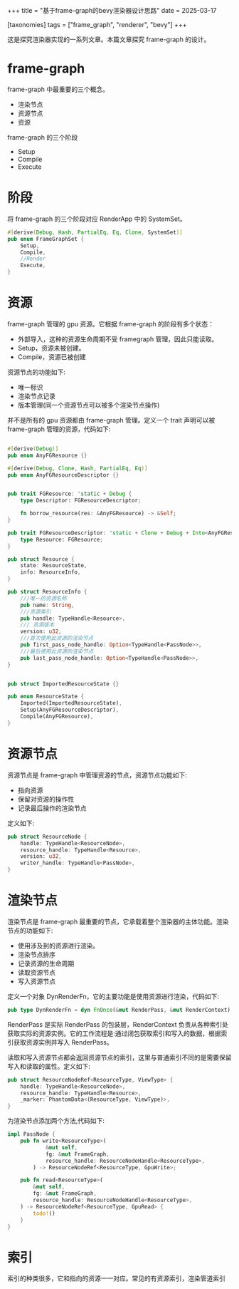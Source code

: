 +++
title = "基于frame-graph的bevy渲染器设计思路"
date = 2025-03-17

[taxonomies]
tags = ["frame_graph", "renderer", "bevy"]
+++

这是探究渲染器实现的一系列文章。本篇文章探究 frame-graph 的设计。

<!-- more -->

# frame-graph

frame-graph 中最重要的三个概念。

- 渲染节点
- 资源节点
- 资源

frame-graph 的三个阶段

- Setup
- Compile
- Execute

# 阶段

将 frame-graph 的三个阶段对应 RenderApp 中的 SystemSet。

```rust
#[derive(Debug, Hash, PartialEq, Eq, Clone, SystemSet)]
pub enum FrameGraphSet {
    Setup,
    Compile,
    //Render
    Execute,
}
```

# 资源

frame-graph 管理的 gpu 资源。它根据 frame-graph 的阶段有多个状态：

- 外部导入，这种的资源生命周期不受 framegraph 管理，因此只能读取。
- Setup，资源未被创建。
- Compile，资源已被创建

资源节点的功能如下:

- 唯一标识
- 渲染节点记录
- 版本管理(同一个资源节点可以被多个渲染节点操作)

并不是所有的 gpu 资源都由 frame-graph 管理。定义一个 trait 声明可以被 frame-graph 管理的资源，代码如下:

```rust

#[derive(Debug)]
pub enum AnyFGResource {}

#[derive(Debug, Clone, Hash, PartialEq, Eq)]
pub enum AnyFGResourceDescriptor {}


pub trait FGResource: 'static + Debug {
    type Descriptor: FGResourceDescriptor;

    fn borrow_resource(res: &AnyFGResource) -> &Self;
}

pub trait FGResourceDescriptor: 'static + Clone + Debug + Into<AnyFGResourceDescriptor> {
    type Resource: FGResource;
}

pub struct Resource {
    state: ResourceState,
    info: ResourceInfo,
}

pub struct ResourceInfo {
    ///唯一的资源名称
    pub name: String,
    ///资源索引
    pub handle: TypeHandle<Resource>,
    /// 资源版本
    version: u32,
    ///首次使用此资源的渲染节点
    pub first_pass_node_handle: Option<TypeHandle<PassNode>>,
    ///最后使用此资源的渲染节点
    pub last_pass_node_handle: Option<TypeHandle<PassNode>>,
}


pub struct ImportedResourceState {}

pub enum ResourceState {
    Imported(ImportedResourceState),
    Setup(AnyFGResourceDescriptor),
    Compile(AnyFGResource),
}
```

# 资源节点

资源节点是 frame-graph 中管理资源的节点，资源节点功能如下:

- 指向资源
- 保留对资源的操作性
- 记录最后操作的渲染节点

定义如下:

```rust
pub struct ResourceNode {
    handle: TypeHandle<ResourceNode>,
    resource_handle: TypeHandle<Resource>,
    version: u32,
    writer_handle: TypeHandle<PassNode>,
}
```

# 渲染节点

渲染节点是 frame-graph 最重要的节点，它承载着整个渲染器的主体功能。渲染节点的功能如下:

- 使用涉及到的资源进行渲染。
- 渲染节点排序
- 记录资源的生命周期
- 读取资源节点
- 写入资源节点

定义一个对象 DynRenderFn，它的主要功能是使用资源进行渲染，代码如下:

```rust
pub type DynRenderFn = dyn FnOnce(&mut RenderPass, &mut RenderContext) -> Result<(), RendererError>;

```

RenderPass 是实际 RenderPass 的包装层，RenderContext 负责从各种索引处获取实际的资源实例。它的工作流程是:通过闭包获取索引和写入的数据，根据索引获取资源实例并写入 RenderPass。

读取和写入资源节点都会返回资源节点的索引，这里与普通索引不同的是需要保留写入和读取的属性。定义如下:

```rust
pub struct ResourceNodeRef<ResourceType, ViewType> {
    handle: TypeHandle<ResourceNode>,
    resource_handle: TypeHandle<Resource>,
    _marker: PhantomData<(ResourceType, ViewType)>,
}
```

为渲染节点添加两个方法,代码如下:

```rust
impl PassNode {
    pub fn write<ResourceType>(
            &mut self,
            fg: &mut FrameGraph,
            resource_handle: ResourceNodeHandle<ResourceType>,
        ) -> ResourceNodeRef<ResourceType, GpuWrite>;

    pub fn read<ResourceType>(
        &mut self,
        fg: &mut FrameGraph,
        resource_handle: ResourceNodeHandle<ResourceType>,
    ) -> ResourceNodeRef<ResourceType, GpuRead> {
        todo!()
    }
}
```

# 索引

索引的种类很多，它和指向的资源一一对应。常见的有资源索引，渲染管道索引
